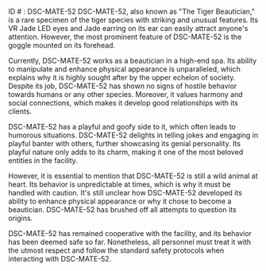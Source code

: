 ID # : DSC-MATE-52
DSC-MATE-52, also known as "The Tiger Beautician," is a rare specimen of the tiger species with striking and unusual features. Its VR Jade LED eyes and Jade earring on its ear can easily attract anyone's attention. However, the most prominent feature of DSC-MATE-52 is the goggle mounted on its forehead.

Currently, DSC-MATE-52 works as a beautician in a high-end spa. Its ability to manipulate and enhance physical appearance is unparalleled, which explains why it is highly sought after by the upper echelon of society. Despite its job, DSC-MATE-52 has shown no signs of hostile behavior towards humans or any other species. Moreover, it values harmony and social connections, which makes it develop good relationships with its clients.

DSC-MATE-52 has a playful and goofy side to it, which often leads to humorous situations. DSC-MATE-52 delights in telling jokes and engaging in playful banter with others, further showcasing its genial personality. Its playful nature only adds to its charm, making it one of the most beloved entities in the facility.

However, it is essential to mention that DSC-MATE-52 is still a wild animal at heart. Its behavior is unpredictable at times, which is why it must be handled with caution. It's still unclear how DSC-MATE-52 developed its ability to enhance physical appearance or why it chose to become a beautician. DSC-MATE-52 has brushed off all attempts to question its origins.

DSC-MATE-52 has remained cooperative with the facility, and its behavior has been deemed safe so far. Nonetheless, all personnel must treat it with the utmost respect and follow the standard safety protocols when interacting with DSC-MATE-52.